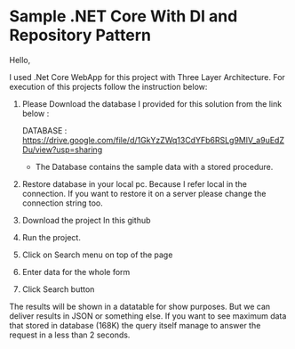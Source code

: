 # Sample .NET Core With DI and Repository Pattern

Hello,

I used .Net Core WebApp for this project with Three Layer Architecture. For execution of this projects follow the instruction below:

1. Please Download the database I provided for this solution from the link below :

      DATABASE : https://drive.google.com/file/d/1GkYzZWq13CdYFb6RSLg9MlV_a9uEdZDu/view?usp=sharing
      
      * The Database contains the sample data with a stored procedure.
      
2. Restore database in your local pc. Because I refer local in the connection. If you want to restore it on a server please change the connection string too.
3. Download the project In this github
4. Run the project.
5. Click on Search menu on top of the page
6. Enter data for the whole form
7. Click Search button

The results will be shown in a datatable for show purposes. But we can deliver results in JSON or something else. If you want to see maximum data that stored in database (168K) the query itself manage to answer the request in a less than 2 seconds.

